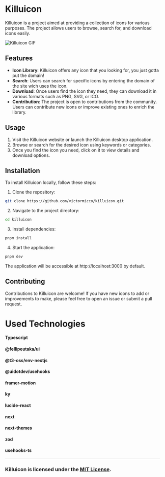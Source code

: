 
# Killuicon

Killuicon is a project aimed at providing a collection of icons for various purposes. The project allows users to browse, search for, and download icons easily.


![Killuicon GIF](https://i.pinimg.com/originals/33/77/fa/3377faef13704e77bec4f03bb2c1110b.gif)

## Features

- **Icon Library**: Killuicon offers any icon that you looking for, you just gotta put the domain!
- **Search**: Users can search for specific icons by entering the domain of the site wich uses the icon.
- **Download**: Once users find the icon they need, they can download it in various formats such as PNG, SVG, or ICO.
- **Contribution**: The project is open to contributions from the community. Users can contribute new icons or improve existing ones to enrich the library.

## Usage

1. Visit the Killuicon website or launch the Killuicon desktop application.
2. Browse or search for the desired icon using keywords or categories.
3. Once you find the icon you need, click on it to view details and download options.


## Installation

To install Killuicon locally, follow these steps:

1. Clone the repository:

```bash
git clone https://github.com/victormicco/killuicon.git
```

2. Navigate to the project directory:

```bash
cd killuicon
```

3. Install dependencies:

```bash
pnpm install
```

4. Start the application:

```bash
pnpm dev
```

The application will be accessible at http://localhost:3000 by default.

## Contributing

Contributions to Killuicon are welcome! If you have new icons to add or improvements to make, please feel free to open an issue or submit a pull request.

# Used Technologies
#### Typescript
#### @fellipeutaka/ui
#### @t3-oss/env-nextjs
#### @uidotdev/usehooks
#### framer-motion
#### ky
#### lucide-react
#### next
#### next-themes
#### zod
#### usehooks-ts

<hr />

### Killuicon is licensed under the [MIT License](LICENSE).
